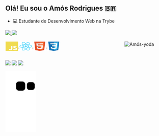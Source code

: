 ## Olá! Eu sou o Amós Rodrigues 🇧🇷

- 💻 Estudante de Desenvolvimento Web na Trybe

<div>
  <a href="https://github.com/Amos-Rodrigues-Dev">
  <img height="168em" src="https://github-readme-stats.vercel.app/api?username=Amos-Rodrigues-Dev&show_icons=true&theme=onedark&include_all_commits=true&count_private=true"/>
  <img height="168em" src="https://github-readme-stats.vercel.app/api/top-langs/?username=Amos-Rodrigues-Dev&layout=compact&langs_count=7&theme=onedark"/>
</div> <!-- monokai -->
<div style="display: inline_block"><br>
  <img align="center" alt="Amós-Js" height="30" width="40" src="https://raw.githubusercontent.com/devicons/devicon/master/icons/javascript/javascript-plain.svg">
  <img align="center" alt="Amós-React" height="30" width="40" src="https://raw.githubusercontent.com/devicons/devicon/master/icons/react/react-original.svg">
  <img align="center" alt="Amós-HTML" height="30" width="40" src="https://raw.githubusercontent.com/devicons/devicon/master/icons/html5/html5-original.svg">
  <img align="center" alt="Amós-CSS" height="30" width="40" src="https://raw.githubusercontent.com/devicons/devicon/master/icons/css3/css3-original.svg">
  <img align="right" alt="Amós-yoda" height="120" width="130" src="https://media2.giphy.com/media/3oKIPtjElfqwMOTbH2/giphy.gif"> 
<!--   <img align="right" alt="Amós-yoda" height="120" width="130" src="https://media0.giphy.com/media/IevWc3iH9FiI7yMItd/giphy.gif"> -->
</div>
  
  ##
 
<div> 
  <a href="https://instagram.com/amos.adm.rh" target="_blank"><img src="https://img.shields.io/badge/-Instagram-%23E4405F?style=for-the-badge&logo=instagram&logoColor=white" target="_blank"></a>
  <a href = "mailto:amos.adm.rh@gmail.com"><img src="https://img.shields.io/badge/-Gmail-%23333?style=for-the-badge&logo=gmail&logoColor=white" target="_blank"></a>
  <a href="https://www.linkedin.com/in/amós-rodrigues-dev" target="_blank"><img src="https://img.shields.io/badge/-LinkedIn-%230077B5?style=for-the-badge&logo=linkedin&logoColor=white" target="_blank"></a> 
 
  ![Snake animation](https://github.com/Amos-Rodrigues-Dev/Amos-Rodrigues-Dev/blob/output/github-contribution-grid-snake.svg)
 
</div>
